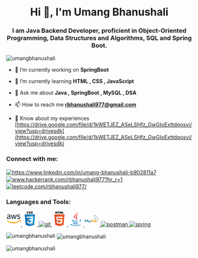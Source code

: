 <h1 align="center">Hi 👋, I'm Umang Bhanushali</h1>
<h3 align="center">I am Java Backend Developer, proficient in Object-Oriented Programming, Data Structures and Algorithms, SQL and Spring Boot.</h3>

<p align="left"> <img src="https://komarev.com/ghpvc/?username=umangbhanushali&label=Profile%20views&color=0e75b6&style=flat" alt="umangbhanushali" /> </p>

- 🔭 I’m currently working on **SpringBoot**

- 🌱 I’m currently learning **HTML , CSS , JavaScript**

- 💬 Ask me about **Java , SpringBoot , MySQL , DSA**

- 📫 How to reach me **rbhanushali977@gmail.com**

- 📄 Know about my experiences [https://drive.google.com/file/d/1kWETJEZ_ASeLSHfz_GwGIoExttdqosvi/view?usp=drivesdk](https://drive.google.com/file/d/1kWETJEZ_ASeLSHfz_GwGIoExttdqosvi/view?usp=drivesdk)

<h3 align="left">Connect with me:</h3>
<p align="left">
<a href="https://linkedin.com/in/https://www.linkedin.com/in/umang-bhanushali-b902811a7" target="blank"><img align="center" src="https://raw.githubusercontent.com/rahuldkjain/github-profile-readme-generator/master/src/images/icons/Social/linked-in-alt.svg" alt="https://www.linkedin.com/in/umang-bhanushali-b902811a7" height="30" width="40" /></a>
<a href="https://www.hackerrank.com/www.hackerrank.com/rbhanushali977?hr_r=1" target="blank"><img align="center" src="https://raw.githubusercontent.com/rahuldkjain/github-profile-readme-generator/master/src/images/icons/Social/hackerrank.svg" alt="www.hackerrank.com/rbhanushali977?hr_r=1" height="30" width="40" /></a>
<a href="https://www.leetcode.com/leetcode.com/rbhanushali977/" target="blank"><img align="center" src="https://raw.githubusercontent.com/rahuldkjain/github-profile-readme-generator/master/src/images/icons/Social/leet-code.svg" alt="leetcode.com/rbhanushali977/" height="30" width="40" /></a>
</p>

<h3 align="left">Languages and Tools:</h3>
<p align="left"> <a href="https://aws.amazon.com" target="_blank" rel="noreferrer"> <img src="https://raw.githubusercontent.com/devicons/devicon/master/icons/amazonwebservices/amazonwebservices-original-wordmark.svg" alt="aws" width="40" height="40"/> </a> <a href="https://www.w3schools.com/css/" target="_blank" rel="noreferrer"> <img src="https://raw.githubusercontent.com/devicons/devicon/master/icons/css3/css3-original-wordmark.svg" alt="css3" width="40" height="40"/> </a> <a href="https://git-scm.com/" target="_blank" rel="noreferrer"> <img src="https://www.vectorlogo.zone/logos/git-scm/git-scm-icon.svg" alt="git" width="40" height="40"/> </a> <a href="https://www.w3.org/html/" target="_blank" rel="noreferrer"> <img src="https://raw.githubusercontent.com/devicons/devicon/master/icons/html5/html5-original-wordmark.svg" alt="html5" width="40" height="40"/> </a> <a href="https://www.java.com" target="_blank" rel="noreferrer"> <img src="https://raw.githubusercontent.com/devicons/devicon/master/icons/java/java-original.svg" alt="java" width="40" height="40"/> </a> <a href="https://www.mysql.com/" target="_blank" rel="noreferrer"> <img src="https://raw.githubusercontent.com/devicons/devicon/master/icons/mysql/mysql-original-wordmark.svg" alt="mysql" width="40" height="40"/> </a> <a href="https://postman.com" target="_blank" rel="noreferrer"> <img src="https://www.vectorlogo.zone/logos/getpostman/getpostman-icon.svg" alt="postman" width="40" height="40"/> </a> <a href="https://spring.io/" target="_blank" rel="noreferrer"> <img src="https://www.vectorlogo.zone/logos/springio/springio-icon.svg" alt="spring" width="40" height="40"/> </a> </p>

<p><img align="left" src="https://github-readme-stats.vercel.app/api/top-langs?username=umangbhanushali&show_icons=true&locale=en&layout=compact" alt="umangbhanushali" /></p>

<p>&nbsp;<img align="center" src="https://github-readme-stats.vercel.app/api?username=umangbhanushali&show_icons=true&locale=en" alt="umangbhanushali" /></p>

<p><img align="center" src="https://github-readme-streak-stats.herokuapp.com/?user=umangbhanushali&" alt="umangbhanushali" /></p>

